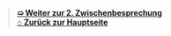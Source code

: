 




















<br>
<br>

> [**➯ Weiter zur 2. Zwischenbesprechung**](./Zwischenbesprechung2.md) <br>
> [⌂ **Zurück zur Hauptseite**](https://gitlab.com/e-portfolio1/hf-cloud-native-engineer/semesterarbeiten/semesterarbeit-1)